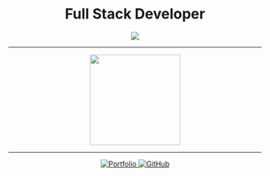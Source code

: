 <h1 align="center">Full Stack Developer</h1>

<p align="center">
  <img src="https://readme-typing-svg.herokuapp.com?font=Fira+Code&weight=500&size=22&pause=1000&center=true&vCenter=true&width=450&lines=I+am+Aissa+Bedr;Full+Stack+Developer;I+%E2%9D%A4+Solid.js+%26+TypeScript" />
</p>

---

<p align="center">
  <img src="https://github-readme-stats.vercel.app/api?username=aissa-dev1&show_icons=true&theme=radical" height="180"/>
</p>

---

<p align="center">
  <a href="https://aissabedr.vercel.app">
    <img src="https://img.shields.io/badge/Portfolio-121212?logo=vercel&logoColor=white" alt="Portfolio" />
  </a>
  <a href="https://github.com/aissa-dev1">
    <img src="https://img.shields.io/badge/GitHub-181717?logo=github&logoColor=white" alt="GitHub" />
  </a>
</p>
